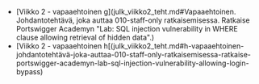 - [Viikko 2 - vapaaehtoinen g](julk_viikko2_teht.md#Vapaaehtoinen. Johdantotehtävä, joka auttaa 010-staff-only ratkaisemisessa. Ratkaise Portswigger Academyn "Lab: SQL injection vulnerability in WHERE clause allowing retrieval of hidden data".)
- [Viikko 2 - vapaaehtoinen h[(julk_viikko2_teht.md#h-vapaaehtoinen-johdantotehtävä-joka-auttaa-010-staff-only-ratkaisemisessa-ratkaise-portswigger-academyn-lab-sql-injection-vulnerability-allowing-login-bypass)
